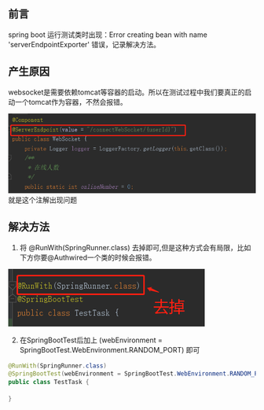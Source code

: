 ## 前言
spring boot 运行测试类时出现：Error creating bean with name 'serverEndpointExporter' 错误，记录解决方法。

## 产生原因
websocket是需要依赖tomcat等容器的启动。所以在测试过程中我们要真正的启动一个tomcat作为容器，不然会报错。

![main](../asset/springboot/websocket/ServerEndpoint.png)
就是这个注解出现问题

## 解决方法

1. 将 @RunWith(SpringRunner.class) 去掉即可,但是这种方式会有局限，比如下方你要@Authwired一个类的时候会报错。

![main](../asset/springboot/websocket/solve1.png)

2. 在SpringBootTest后加上 (webEnvironment = SpringBootTest.WebEnvironment.RANDOM_PORT) 即可

```java
@RunWith(SpringRunner.class)
@SpringBootTest(webEnvironment = SpringBootTest.WebEnvironment.RANDOM_PORT)
public class TestTask {

}

```
